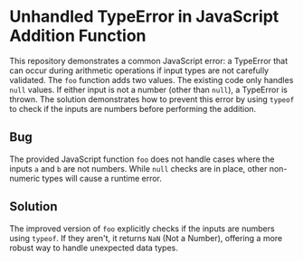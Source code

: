 # Unhandled TypeError in JavaScript Addition Function

This repository demonstrates a common JavaScript error: a TypeError that can occur during arithmetic operations if input types are not carefully validated. The `foo` function adds two values.  The existing code only handles `null` values. If either input is not a number (other than `null`), a TypeError is thrown. The solution demonstrates how to prevent this error by using `typeof` to check if the inputs are numbers before performing the addition.

## Bug

The provided JavaScript function `foo` does not handle cases where the inputs `a` and `b` are not numbers.  While `null` checks are in place, other non-numeric types will cause a runtime error.

## Solution

The improved version of `foo` explicitly checks if the inputs are numbers using `typeof`. If they aren't, it returns `NaN` (Not a Number), offering a more robust way to handle unexpected data types.
